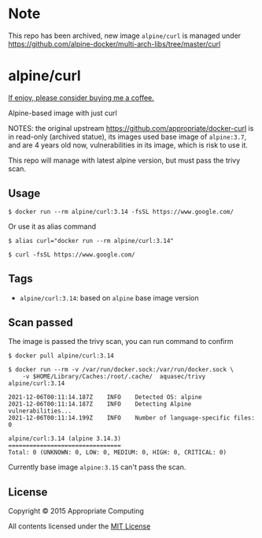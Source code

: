 # Note

This repo has been archived, new image `alpine/curl` is managed under https://github.com/alpine-docker/multi-arch-libs/tree/master/curl

# alpine/curl

[If enjoy, please consider buying me a coffee.](https://www.buymeacoffee.com/ozbillwang)

Alpine-based image with just curl

NOTES: the original upstream https://github.com/appropriate/docker-curl is in read-only (archived statue), its images used base image of `alpine:3.7`, and are 4 years old now, vulnerabilities in its image, which is risk to use it. 

This repo will manage with latest alpine version, but must pass the trivy scan. 

## Usage

```console
$ docker run --rm alpine/curl:3.14 -fsSL https://www.google.com/
```

Or use it as alias command

```
$ alias curl="docker run --rm alpine/curl:3.14"

$ curl -fsSL https://www.google.com/
```

## Tags

* `alpine/curl:3.14`: based on `alpine` base image version

## Scan passed

The image is passed the trivy scan, you can run command to confirm

```
$ docker pull alpine/curl:3.14

$ docker run --rm -v /var/run/docker.sock:/var/run/docker.sock \
    -v $HOME/Library/Caches:/root/.cache/  aquasec/trivy alpine/curl:3.14

2021-12-06T00:11:14.187Z	INFO	Detected OS: alpine
2021-12-06T00:11:14.187Z	INFO	Detecting Alpine vulnerabilities...
2021-12-06T00:11:14.199Z	INFO	Number of language-specific files: 0

alpine/curl:3.14 (alpine 3.14.3)
================================
Total: 0 (UNKNOWN: 0, LOW: 0, MEDIUM: 0, HIGH: 0, CRITICAL: 0)
```

Currently base image `alpine:3.15` can't pass the scan.

## License

Copyright © 2015 Appropriate Computing

All contents licensed under the [MIT License](LICENSE)
